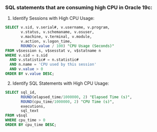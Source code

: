 ### SQL statements that are consuming high CPU in Oracle 19c:

1. Identify Sessions with High CPU Usage:

```SQL
SELECT v.sid, v.serial#, v.username, v.program, 
       v.status, v.schemaname, v.osuser, 
       v.machine, v.terminal, v.module, 
       v.action, v.logon_time, 
       ROUND(v.value / 100) "CPU Usage (Seconds)"
FROM v$session s, v$sesstat v, v$statname n
WHERE v.sid = s.sid
  AND v.statistic# = n.statistic#
  AND n.name = 'CPU used by this session'
  AND v.value > 0
ORDER BY v.value DESC;
```


2. Identify SQL Statements with High CPU Usage:

```SQL
SELECT sql_id, 
       ROUND(elapsed_time/1000000, 2) "Elapsed Time (s)", 
       ROUND(cpu_time/1000000, 2) "CPU Time (s)", 
       executions, 
       sql_text
FROM v$sql
WHERE cpu_time > 0
ORDER BY cpu_time DESC;
```
